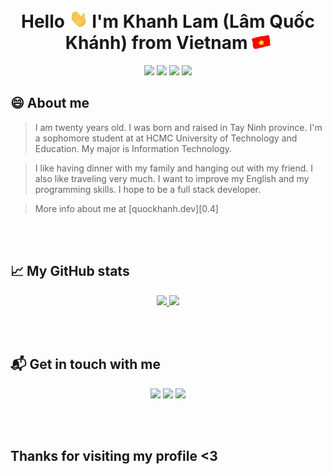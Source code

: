 <h1 align="center"> Hello <img src="https://raw.githubusercontent.com/quockhanhtn/quockhanhtn/master/images/hi.gif" width="30"> I'm Khanh Lam (Lâm Quốc Khánh) from Vietnam <img src="https://raw.githubusercontent.com/quockhanhtn/quockhanhtn/master/images/vietnam_flag_.gif" width="30"> </h1>

<p align="center">
  <a href="#" alt="Profile views">
    <img src="https://komarev.com/ghpvc/?username=quockhanhtn&style=flat&color=ff69b4" /></a>
  <a href="#" alt="Years">
    <img src="https://badges.pufler.dev/years/quockhanhtn?style=flat&color=blue" /></a>
  <a href="#" alt="Repos">
    <img src="https://badges.pufler.dev/repos/quockhanhtn?style=flat&color=red" /></a>
  <a href="#" alt="All commits">
    <img src="https://badges.pufler.dev/commits/all/quockhanhtn?style=flat&color=brightgreen" /></a>
  <!--<a href="#" alt="Commits this year">
    <img src="https://badges.pufler.dev/commits/yearly/quockhanhtn?style=flat&color=brightgreen" /></a>
  <a href="#" alt="Commits this month">
    <img src="https://badges.pufler.dev/commits/monthly/quockhanhtn?style=flat&color=brightgreen" /></a>
  <a href="https://www.youtube.com/channel/UCmhjCVQCe69Z68Fc6zsifAQ" alt="Youtube chanel views">
    <img src="https://img.shields.io/youtube/channel/views/UCmhjCVQCe69Z68Fc6zsifAQ?label=Youtube&style=social" /></a>
  <a href="https://twitter.com/intent/follow?screen_name=quockhanhtn">
    <img src="https://img.shields.io/twitter/follow/quockhanhtn?style=social&logo=twitter" alt="follow on Twitter"></a>-->
</p>




## 😄 About me

> I am twenty years old. I was born and raised in Tay Ninh province. I'm a sophomore student at at HCMC University of Technology and Education. My major is Information Technology.

>I like having dinner with my family and hanging out with my friend. I also like traveling very much. I want to improve my English and my programming skills. I hope to be a full stack developer.

>More info about me at [quockhanh.dev][0.4]

<!--
## 👨🏻‍💻 About me

- I'm a bachelor student at [Ho Chi Minh City University of Technology and Education](https://hcmute.edu.vn/) , majoring in  in Information Technology with specialization in **Software Technology**
- 
- 
- 🔭 &nbsp; I’m currently learning Flutter Application Development
- 🤔 &nbsp; Exploring new technologies and developing software solutions and quick hacks.
- 🎓 &nbsp; Studying Computer Science, computer programming and Mathematics.
- 💼 &nbsp; Android developer and front-end web developer.
- 🌱 &nbsp; Enthusiast in cyber Security and Artificial Intelligence .
- ✍️ &nbsp; Watching Anime and trying out latest design trends as hobbies/side hustles.
- ☕ &nbsp; I belive, a perfect cup of coffee can be the ultimate solution for any stress. 

<h3>🛠 Tech stack</h3>

- 💻 &nbsp; 
- 🌐 &nbsp; Android | flutter | HTML | CSS | JavaScript | Bootstrap 
- 🛢 &nbsp; MySQL | Firebase | Xampp
- 🔧 &nbsp; Android Studio | PyCharm | Visual Studio code | Eclipse | Git
- 🖥 &nbsp; Adobe Xd | Illustrator | Photoshop | OpenShot

-->

<br/><br/>

## &#x1f4c8; My GitHub stats

<p align="center">
  <a href="https://github.com/quockhanhtn/quockhanhtn" alt="Top lang stats">
    <img src="https://github-readme-stats.vercel.app/api/top-langs/?username=quockhanhtn&layout=compact"/>
  </a>
  <a href="https://github.com/quockhanhtn/quockhanhtn">
    <!--Options: &hide=stars,commits,prs,issues,contribs-->
    <img src="https://github-readme-stats.vercel.app/api?username=quockhanhtn&show_icons=true&hide=prs" />
  </a>
</p>


<br/><br/>

## 📬 Get in touch with me

<p align="center">
  <a href="http://facebook.com/profile.php?id=100004367534716" alt="Facebook">
    <img src="https://img.shields.io/badge/-Facebook-1877f2?style=flat&logo=facebook&logoWidth=20&&logoColor=fff" height="25" /></a>
  <a href="mailto:quockhanhdev@gmail.com" alt="Gmail">
    <img src="https://img.shields.io/badge/quockhanh.dev@gmail.com-Email-ea4335?style=flat&logo=gmail&logoWidth=20&&logoColor=fff" height="25" /></a>
  <a href="https://www.linkedin.com/in/lamquockhanh" alt="Linked In">
    <img src="https://img.shields.io/badge/-LinkedIn-0a66c2?style=flat&logo=linkedin&logoWidth=20" height="25" /></a>
</p>

<br/><br/>

## Thanks for visiting my profile <3



[href_facebook]: http://facebook.com/profile.php?id=100004367534716
[href_linkedin]: https://www.linkedin.com/in/lamquockhanh
[href_youtube]: https://www.youtube.com/channel/UCmhjCVQCe69Z68Fc6zsifAQ
[href_web]: https://quockhanh.dev
[href_email]: mailto:quockhanhdev@gmail.com


[1.1]: https://github.com/quockhanhtn/LibraryManager
[1.2]: https://github.com/quockhanhtn/KDrawing
[1.3]: https://github.com/quockhanhtn/LibraryManagerDatabaseVersion
